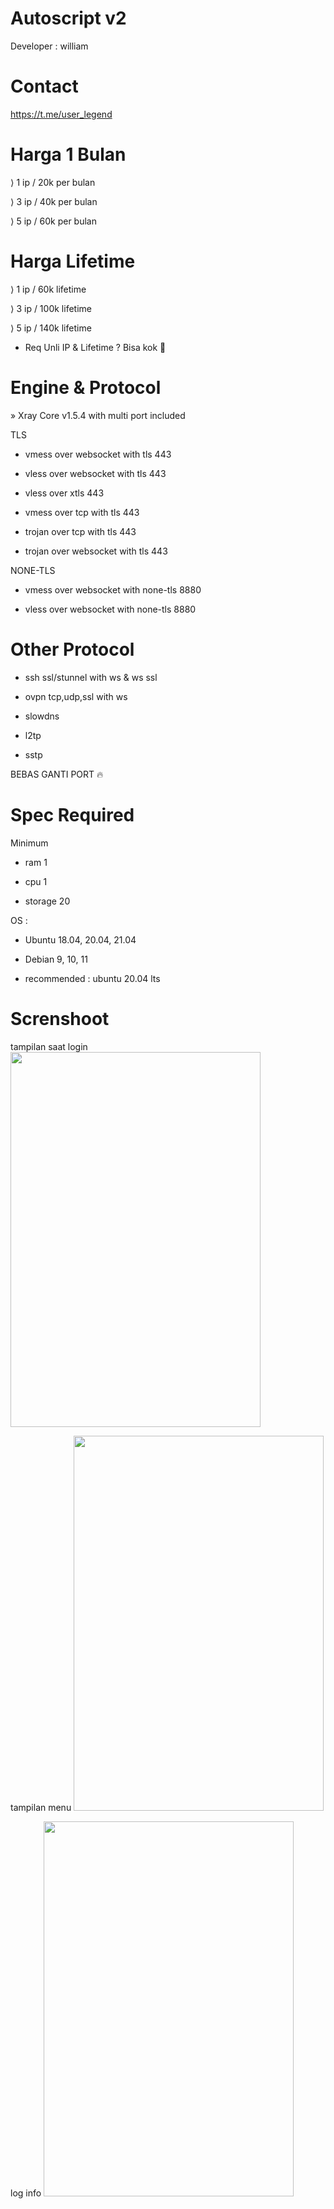 # Autoscript v2
Developer : william

# Contact
https://t.me/user_legend

# Harga 1 Bulan
⟩ 1 ip / 20k per bulan

⟩ 3 ip / 40k per bulan

⟩ 5 ip / 60k per bulan

# Harga Lifetime
⟩ 1 ip / 60k lifetime

⟩ 3 ip / 100k lifetime

⟩ 5 ip / 140k lifetime

- Req Unli IP & Lifetime ? Bisa kok 🙂
# Engine & Protocol
» Xray Core v1.5.4 with multi port included

TLS

- vmess over websocket with tls 443

- vless over websocket with tls 443

- vless over xtls 443

- vmess over tcp with tls 443

- trojan over tcp with tls 443

- trojan over websocket with tls 443

NONE-TLS

- vmess over websocket with none-tls 8880

- vless over websocket with none-tls 8880

# Other Protocol

- ssh ssl/stunnel with ws & ws ssl

- ovpn tcp,udp,ssl with ws

- slowdns

- l2tp

- sstp

BEBAS GANTI PORT 🔥

# Spec Required

Minimum

- ram 1

- cpu 1

- storage 20

OS :

- Ubuntu 18.04, 20.04, 21.04

- Debian 9, 10, 11

- recommended : ubuntu 20.04 lts
# Screnshoot
tampilan saat login
<img src="https://user-images.githubusercontent.com/98534660/161991932-67b76673-ef82-49f2-83fa-b15a5622fa16.jpg" width="400" height="600">

tampilan menu
<img src="https://user-images.githubusercontent.com/98534660/161992881-4de74acd-14e6-44f9-ba87-12da2e227578.jpg" width="400" height="600">

log info
<img src="https://user-images.githubusercontent.com/98534660/157669407-ab3f62a2-1a94-4e1f-a479-616a6b172abb.jpg" width="400" height="600">

